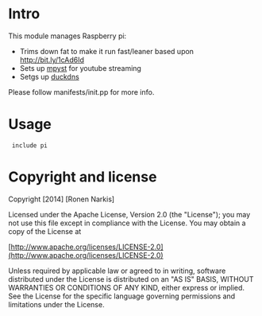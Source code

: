 # Intro
This module manages Raspberry pi:

  * Trims down fat to make it run fast/leaner based upon http://bit.ly/1cAd6Id
  * Sets up [mpyst](https://github.com/np1/mps-youtube) for youtube streaming
  * Setgs up [duckdns](https://duckdns.org/)

Please follow manifests/init.pp for more info.

# Usage

```puppet
 include pi
```

# Copyright and license

Copyright [2014] [Ronen Narkis]

Licensed under the Apache License, Version 2.0 (the "License");
you may not use this file except in compliance with the License.
You may obtain a copy of the License at

  [http://www.apache.org/licenses/LICENSE-2.0](http://www.apache.org/licenses/LICENSE-2.0)

Unless required by applicable law or agreed to in writing, software
distributed under the License is distributed on an "AS IS" BASIS,
WITHOUT WARRANTIES OR CONDITIONS OF ANY KIND, either express or implied.
See the License for the specific language governing permissions and
limitations under the License.
